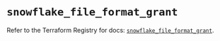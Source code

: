 # `snowflake_file_format_grant`

Refer to the Terraform Registry for docs: [`snowflake_file_format_grant`](https://registry.terraform.io/providers/snowflake-labs/snowflake/0.83.1/docs/resources/file_format_grant).
